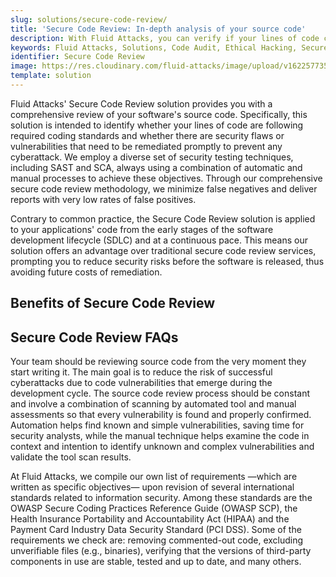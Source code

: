 ```yaml
---
slug: solutions/secure-code-review/
title: 'Secure Code Review: In-depth analysis of your source code'
description: With Fluid Attacks, you can verify if your lines of code comply with various required standards and if there are security vulnerabilities you should remediate.
keywords: Fluid Attacks, Solutions, Code Audit, Ethical Hacking, Secure Code Review, Security, Standards
identifier: Secure Code Review
image: https://res.cloudinary.com/fluid-attacks/image/upload/v1622577351/airs/solutions/solution-secure-code-review_dyaluj.webp
template: solution
---
```


<text-container>

Fluid Attacks' Secure Code Review solution
provides you with a comprehensive review of your software's source code.
Specifically,
this solution is intended to identify
whether your lines of code are following required coding standards
and whether there are security flaws or vulnerabilities
that need to be remediated promptly
to prevent any cyberattack.
We employ a diverse set of security testing techniques,
including SAST and SCA,
always using a combination of automatic and manual processes
to achieve these objectives.
Through our comprehensive secure code review methodology,
we minimize false negatives
and deliver reports with very low rates of false positives.

Contrary to common practice,
the Secure Code Review solution is applied to your applications' code
from the early stages of the software development lifecycle (SDLC)
and at a continuous pace.
This means our solution offers an advantage
over traditional secure code review services,
prompting you to reduce security risks before the software is released,
thus avoiding future costs of remediation.

</text-container>

## Benefits of Secure Code Review

<grid-container>

  <div>
    <solution-card
      description="Early and constant secure source code review can allow the system,
        in general,
        to maintain updated and secure components,
        that is,
        to follow all kinds of trends in cybersecurity
        in favor of the integrity
        and confidentiality of the information."
      image="airs/solutions/secure-code-review/icon1"
      title="Updated source code security"
    />
  </div>

 <div>
    <solution-card
      description="Our Secure Code Review solution offers a combination
        of the advantages of secure code review tools
        and manual code review.
        This approach allows for an accurate examination
        of your software's source code structure and functionality
        in order to detect every type of error and weakness,
        so you can then diligently remedy them
        to ensure code quality and security."
      image="airs/solutions/secure-code-review/icon2"
      title="Accurate security assessments"
    />
  </div>

 <div>
    <solution-card
      description="Our platform allows you to access
        general and specific data
        for each finding in your code
        reported by our expert security analysts.
        Furthermore, it enables your team
        to follow the entire vulnerability remediation process with detailed,
        up-to-date information."
      image="airs/solutions/secure-code-review/icon3"
      title="Full tracking of vulnerabilities in code"
    />
  </div>

   <div>
    <solution-card
      description="We check that you comply with best practices laid out in
        secure coding guides by reliable sources such as the
        OWASP."
      image="airs/solutions/secure-code-review/icon4"
      title="Secure coding compliance assessments"
    />
  </div>

</grid-container>

<div>
  <solution-slide
    description="We invite you to read
      our blog posts related to this solution."
    solution="secureCodeReview"
    title="Do you want to learn more about Secure Code Review?"
  />
</div>

## Secure Code Review FAQs

<faq-container>

<div>
<solution-faq
  title="How to do code review?"
>

Your team should be reviewing source code
from the very moment they start writing it.
The main goal is to reduce the risk of successful cyberattacks
due to code vulnerabilities that emerge during the development cycle.
The source code review process should be constant
and involve a combination of scanning by automated tool
and manual assessments
so that every vulnerability is found and properly confirmed.
Automation helps find known and simple vulnerabilities,
saving time for security analysts,
while the manual technique helps examine the code in context and intention
to identify unknown and complex vulnerabilities
and validate the tool scan results.

</solution-faq>
</div>

<div>
<solution-faq
  title="What security requirements do you check when doing source code review?"
>

At Fluid Attacks,
we compile our own
list of requirements —which are written as specific objectives— upon revision
of several international standards related to information security.
Among these standards are
the OWASP Secure Coding Practices Reference Guide (OWASP SCP),
the Health Insurance Portability and Accountability Act (HIPAA)
and the Payment Card Industry Data Security Standard (PCI DSS).
Some of the requirements we check are:
removing commented-out code,
excluding unverifiable files (e.g., binaries),
verifying that the versions of third-party components in use are stable,
tested and up to date,
and many others.

</solution-faq>
</div>

</faq-container>

<div>
<solution-cta
  paragraph="Join the organizations that are preventing cyberattacks
    by letting us look at their source code and guide them through
    the remediation of vulnerabilities. Don't miss out on the benefits,
    and ask us about our 21-day free trial for a taste
    of our Secure Code Review solution."
  title="Get started with Fluid Attacks' Secure Code Review solution right now"
/>
</div>
